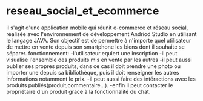 # reseau_social_et_ecommerce
il s'agit d'une application mobile qui réunit e-commerce et réseau social, réalisée avec l'environnement de développement Andriod Studio en utilisant le langage JAVA.
Son objectif est de permettre à n'importe quel utilisateur de mettre en vente depuis son smartphone les biens dont il souhaite se séparer.
fonctionnement:
-l'utilisateur equiert une inscription
-il peut visualise l'ensemble des produits mis en vente par les autres
-il peut aussi publier ses propres produits, dans ce cas il doit prendre une photo ou importer une depuis sa bibliothèque, puis il doit renseigner les autres informations notamment le prix.
-il peut aussi faire des intéractions avec les produits publiés(produit,commentaire...).
-enfin il peut contacter le propriétaire d'un produit grace à la fonctionnalité du chat. 
